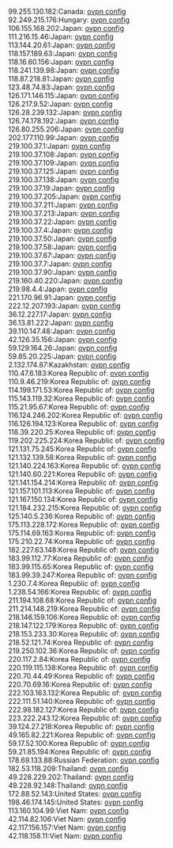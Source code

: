 99.255.130.182:Canada: [ovpn config](vpn/99_255_130_182.ovpn)  
92.249.215.176:Hungary: [ovpn config](vpn/92_249_215_176.ovpn)  
106.155.168.202:Japan: [ovpn config](vpn/106_155_168_202.ovpn)  
111.216.15.46:Japan: [ovpn config](vpn/111_216_15_46.ovpn)  
113.144.20.61:Japan: [ovpn config](vpn/113_144_20_61.ovpn)  
118.157.189.63:Japan: [ovpn config](vpn/118_157_189_63.ovpn)  
118.16.60.156:Japan: [ovpn config](vpn/118_16_60_156.ovpn)  
118.241.139.98:Japan: [ovpn config](vpn/118_241_139_98.ovpn)  
118.87.218.81:Japan: [ovpn config](vpn/118_87_218_81.ovpn)  
123.48.74.83:Japan: [ovpn config](vpn/123_48_74_83.ovpn)  
126.171.146.115:Japan: [ovpn config](vpn/126_171_146_115.ovpn)  
126.217.9.52:Japan: [ovpn config](vpn/126_217_9_52.ovpn)  
126.28.239.132:Japan: [ovpn config](vpn/126_28_239_132.ovpn)  
126.74.178.192:Japan: [ovpn config](vpn/126_74_178_192.ovpn)  
126.80.255.206:Japan: [ovpn config](vpn/126_80_255_206.ovpn)  
202.177.110.99:Japan: [ovpn config](vpn/202_177_110_99.ovpn)  
219.100.37.1:Japan: [ovpn config](vpn/219_100_37_1.ovpn)  
219.100.37.108:Japan: [ovpn config](vpn/219_100_37_108.ovpn)  
219.100.37.109:Japan: [ovpn config](vpn/219_100_37_109.ovpn)  
219.100.37.125:Japan: [ovpn config](vpn/219_100_37_125.ovpn)  
219.100.37.138:Japan: [ovpn config](vpn/219_100_37_138.ovpn)  
219.100.37.19:Japan: [ovpn config](vpn/219_100_37_19.ovpn)  
219.100.37.205:Japan: [ovpn config](vpn/219_100_37_205.ovpn)  
219.100.37.211:Japan: [ovpn config](vpn/219_100_37_211.ovpn)  
219.100.37.213:Japan: [ovpn config](vpn/219_100_37_213.ovpn)  
219.100.37.22:Japan: [ovpn config](vpn/219_100_37_22.ovpn)  
219.100.37.4:Japan: [ovpn config](vpn/219_100_37_4.ovpn)  
219.100.37.50:Japan: [ovpn config](vpn/219_100_37_50.ovpn)  
219.100.37.58:Japan: [ovpn config](vpn/219_100_37_58.ovpn)  
219.100.37.67:Japan: [ovpn config](vpn/219_100_37_67.ovpn)  
219.100.37.7:Japan: [ovpn config](vpn/219_100_37_7.ovpn)  
219.100.37.90:Japan: [ovpn config](vpn/219_100_37_90.ovpn)  
219.160.40.220:Japan: [ovpn config](vpn/219_160_40_220.ovpn)  
219.98.4.4:Japan: [ovpn config](vpn/219_98_4_4.ovpn)  
221.170.96.91:Japan: [ovpn config](vpn/221_170_96_91.ovpn)  
222.12.207.193:Japan: [ovpn config](vpn/222_12_207_193.ovpn)  
36.12.227.17:Japan: [ovpn config](vpn/36_12_227_17.ovpn)  
36.13.81.222:Japan: [ovpn config](vpn/36_13_81_222.ovpn)  
39.110.147.48:Japan: [ovpn config](vpn/39_110_147_48.ovpn)  
42.126.35.156:Japan: [ovpn config](vpn/42_126_35_156.ovpn)  
59.129.164.26:Japan: [ovpn config](vpn/59_129_164_26.ovpn)  
59.85.20.225:Japan: [ovpn config](vpn/59_85_20_225.ovpn)  
2.132.174.87:Kazakhstan: [ovpn config](vpn/2_132_174_87.ovpn)  
110.47.6.183:Korea Republic of: [ovpn config](vpn/110_47_6_183.ovpn)  
110.9.46.219:Korea Republic of: [ovpn config](vpn/110_9_46_219.ovpn)  
114.199.171.53:Korea Republic of: [ovpn config](vpn/114_199_171_53.ovpn)  
115.143.119.32:Korea Republic of: [ovpn config](vpn/115_143_119_32.ovpn)  
115.21.95.67:Korea Republic of: [ovpn config](vpn/115_21_95_67.ovpn)  
116.124.246.202:Korea Republic of: [ovpn config](vpn/116_124_246_202.ovpn)  
116.126.194.123:Korea Republic of: [ovpn config](vpn/116_126_194_123.ovpn)  
118.39.220.25:Korea Republic of: [ovpn config](vpn/118_39_220_25.ovpn)  
119.202.225.224:Korea Republic of: [ovpn config](vpn/119_202_225_224.ovpn)  
121.131.75.245:Korea Republic of: [ovpn config](vpn/121_131_75_245.ovpn)  
121.132.139.58:Korea Republic of: [ovpn config](vpn/121_132_139_58.ovpn)  
121.140.224.163:Korea Republic of: [ovpn config](vpn/121_140_224_163.ovpn)  
121.140.60.221:Korea Republic of: [ovpn config](vpn/121_140_60_221.ovpn)  
121.141.154.214:Korea Republic of: [ovpn config](vpn/121_141_154_214.ovpn)  
121.157.101.113:Korea Republic of: [ovpn config](vpn/121_157_101_113.ovpn)  
121.167.150.134:Korea Republic of: [ovpn config](vpn/121_167_150_134.ovpn)  
121.184.232.215:Korea Republic of: [ovpn config](vpn/121_184_232_215.ovpn)  
125.140.5.236:Korea Republic of: [ovpn config](vpn/125_140_5_236.ovpn)  
175.113.228.172:Korea Republic of: [ovpn config](vpn/175_113_228_172.ovpn)  
175.114.69.163:Korea Republic of: [ovpn config](vpn/175_114_69_163.ovpn)  
175.210.22.74:Korea Republic of: [ovpn config](vpn/175_210_22_74.ovpn)  
182.227.63.148:Korea Republic of: [ovpn config](vpn/182_227_63_148.ovpn)  
183.99.112.77:Korea Republic of: [ovpn config](vpn/183_99_112_77.ovpn)  
183.99.115.65:Korea Republic of: [ovpn config](vpn/183_99_115_65.ovpn)  
183.99.39.247:Korea Republic of: [ovpn config](vpn/183_99_39_247.ovpn)  
1.230.7.4:Korea Republic of: [ovpn config](vpn/1_230_7_4.ovpn)  
1.238.54.166:Korea Republic of: [ovpn config](vpn/1_238_54_166.ovpn)  
211.194.108.68:Korea Republic of: [ovpn config](vpn/211_194_108_68.ovpn)  
211.214.148.219:Korea Republic of: [ovpn config](vpn/211_214_148_219.ovpn)  
218.146.159.106:Korea Republic of: [ovpn config](vpn/218_146_159_106.ovpn)  
218.147.122.179:Korea Republic of: [ovpn config](vpn/218_147_122_179.ovpn)  
218.153.233.30:Korea Republic of: [ovpn config](vpn/218_153_233_30.ovpn)  
218.52.121.74:Korea Republic of: [ovpn config](vpn/218_52_121_74.ovpn)  
219.250.102.36:Korea Republic of: [ovpn config](vpn/219_250_102_36.ovpn)  
220.117.2.84:Korea Republic of: [ovpn config](vpn/220_117_2_84.ovpn)  
220.119.115.138:Korea Republic of: [ovpn config](vpn/220_119_115_138.ovpn)  
220.70.44.49:Korea Republic of: [ovpn config](vpn/220_70_44_49.ovpn)  
220.70.69.16:Korea Republic of: [ovpn config](vpn/220_70_69_16.ovpn)  
222.103.163.132:Korea Republic of: [ovpn config](vpn/222_103_163_132.ovpn)  
222.111.51.140:Korea Republic of: [ovpn config](vpn/222_111_51_140.ovpn)  
222.98.182.127:Korea Republic of: [ovpn config](vpn/222_98_182_127.ovpn)  
223.222.243.12:Korea Republic of: [ovpn config](vpn/223_222_243_12.ovpn)  
39.124.27.218:Korea Republic of: [ovpn config](vpn/39_124_27_218.ovpn)  
49.165.82.221:Korea Republic of: [ovpn config](vpn/49_165_82_221.ovpn)  
59.17.52.100:Korea Republic of: [ovpn config](vpn/59_17_52_100.ovpn)  
59.21.85.194:Korea Republic of: [ovpn config](vpn/59_21_85_194.ovpn)  
178.69.133.88:Russian Federation: [ovpn config](vpn/178_69_133_88.ovpn)  
182.53.118.209:Thailand: [ovpn config](vpn/182_53_118_209.ovpn)  
49.228.229.202:Thailand: [ovpn config](vpn/49_228_229_202.ovpn)  
49.228.92.148:Thailand: [ovpn config](vpn/49_228_92_148.ovpn)  
172.88.52.143:United States: [ovpn config](vpn/172_88_52_143.ovpn)  
198.46.174.145:United States: [ovpn config](vpn/198_46_174_145.ovpn)  
113.160.104.99:Viet Nam: [ovpn config](vpn/113_160_104_99.ovpn)  
42.114.82.106:Viet Nam: [ovpn config](vpn/42_114_82_106.ovpn)  
42.117.156.157:Viet Nam: [ovpn config](vpn/42_117_156_157.ovpn)  
42.118.158.11:Viet Nam: [ovpn config](vpn/42_118_158_11.ovpn)  
